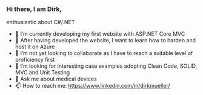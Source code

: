 ### Hi there, I am Dirk,

enthusiastic about C#/.NET
- 🔭 I’m currently developing my first website with ASP.NET Core MVC
- 🌱 After having developed the website, I want to learn how to harden and host it on Azure  
- 👯 I’m not yet looking to collaborate as I have to reach a suitable level of proficiency first
- 🤔 I’m looking for interesting case examples adopting Clean Code, SOLID, MVC and Unit Testing
- 💬 Ask me about medical devices
- 📫 How to reach me: https://www.linkedin.com/in/dirkmueller/
